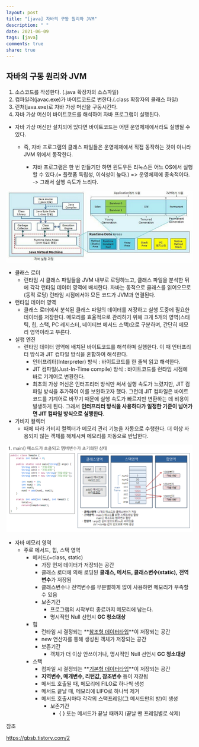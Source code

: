 ```yaml
---
layout: post
title: "[java] 자바의 구동 원리와 JVM"
description: " "
date: 2021-06-09
tags: [java]
comments: true
share: true
---
```


## 자바의 구동 원리와 JVM

1. 소스코드를 작성한다. (.java 확장자의 소스파일)
2. 컴파일러(javac.exe)가 바이트코드로 변한다.(.class 확장자의 클래스 파일)
3. 런처(java.exe)로 자바 가상 머신을 구동시킨다.
4. 자바 가상 머신이 바이트코드를 해석하여 자바 프로그램이 실행된다.



* 자바 가상 머신만 설치되어 있다면 바이트코드는 어떤 운영체제에서라도 실행될 수 있다.

  * 즉, 자바 프로그램의 클래스 파일들은 운영체제에서 직접 동작하는 것이 아니라 JVM 위에서 동작한다.

    * 자바 프로그램은 한 번 만들기만 하면 윈도우든 리눅스든 어느 OS에서 실행 할 수 있다.(= 플랫폼 독립성, 이식성이 높다.) => 운영체제에 종속적이다. -> 그래서 실행 속도가 느리다.

    

![](./image/JVM2.PNG)



* 클래스 로더 
  * 런타임 시 클래스 파일들을 JVM 내부로 로딩하느고, 클래스 파일을 분석한 뒤에 각각 런타임 데이터 영역에 배치한다. 자바는 동적으로 클래스를 읽어오므로(동적 로딩) 런타임 시점에서야 모든 코드가 JVM과 연결된다.
* 런타임 데이터 영역
  * 클래스 로더에서 분석된 클래스 파일의 데이터를 저장하고 실행 도중에 필요한 데이터를 저장한다. 메모리를 효율적으로 관리하기 위해 크게 5개의 영역(스태틱, 힙, 스택, PC 레지스터, 네이티브 메서드 스택)으로 구분하며, 간단히 메모리 영역이라고 부른다.
* 실행 엔진
  * 런타임 데이터 영역에 배치된 바이트코드를 해석하며 실행한다. 이 때 인터프리터 방식과 JIT 컴파일 방식을 혼합하여 해석한다.
    * 인터프리터(Interpreter) 방식 : 바이트코드를 한 줄씩 읽고 해석한다.
    * JIT 컴파일(Just-In-Time compile) 방식 : 바이트코드를 런타임 시점에 바로 기계어로 변환한다.
    * 최초의 가상 머신은 인터프리터 방식만 써서 실행 속도가 느렸지만, JIT 컴파일 방식을 추가하여 이를 보완하고자 했다. 그런데 JIT 컴파일은 바이트코드를 기계어로 바꾸기 때문에 실행 속도가 빠르지만 변환하는 데 비용이 발생하게 된다. 그래서 **인터프리터 방식을 사용하다가 일정한 기준이 넘어가면 JIT 컴파일 방식으로 실행한다.**
* 가비지 컬렉터
  * 때에 따라 가비지 컬렉터가 메모리 관리 기능을 자동으로 수행한다. 더 이상 사용되지 않는 객체를 해제시켜 메모리를 자동으로 반납한다.



![](./image/java2.PNG)

* 자바 메모리 영역
  * 주로 메서드, 힙, 스택 영역
    * 메서드(=class, static)
      * 가장 먼저 데이터가 저장되는 공간
      * 클래스 로더에 의해 로딩된 **클래스, 메서드, 클래스변수(static),** **전역변수**가 저장됨
      * 클래스변수나 전역변수를 무분별하게 많이 사용하면 메모리가 부족할 수 있음
      * 보존기간
        * 프로그램의 시작부터 종료까지 메모리에 남는다.
        * 명시적인 Null 선언시 **GC 청소대상**
    * 힙
      * 런타임 시 결정되는 **[참조형 데이터타입](http://gbsb.tistory.com/6?category=674290#java-reference-types)**이 저장되는 공간
      * new 연산자를 통해 생성된 객체가 저장되는 공간
      * 보존기간
        * 객체가 더 이상 안쓰이거나, 명시적인 Null 선언시 **GC 청소대상**
    * 스택
      * 컴파일 시 결정되는 **[기본형 데이터타입](http://gbsb.tistory.com/6?category=674290#java-primitive-types)**이 저장되는 공간
      * **지역변수, 매개변수, 리턴값, 참조변수** 등이 저장됨
      * 메서드 호출될 때, 메모리에 FILO로 하나씩 생성
      * 메서드 끝날 때, 메모리에 LIFO로 하나씩 제거
      * 메서드 호출시마다 각각의 스택프레임(그 메서드만의 방)이 생성
        * 보존기간
          * { } 또는 메서드가 끝날 때까지 (끝날 땐 프레임별로 삭제)





참조

https://gbsb.tistory.com/2



